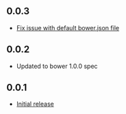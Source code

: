 0.0.3
-----
* [Fix issue with default bower.json file](https://github.com/stve/bower/commit/a6bf98d1c51f6934676f04803e2ef8d962c0c626)

0.0.2
-----
* Updated to bower 1.0.0 spec

0.0.1
-----
* [Initial release](https://github.com/stve/bower/commit/f3cbd91e0fe1e3cdb696315e7fedaae7c8b8cc64)
